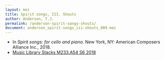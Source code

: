 ```yaml
---
layout: mei
title: Spirit songs, III. Shouts
author: Anderson, T.J.
permalink: /anderson-spirit-songs-shouts/
document: anderson_spirit-songs_iii-shouts_009.mei
---
```


- In *Spirit songs: for cello and piano.* New York, NY: American Composers Alliance Inc., 2018.
- <a href="https://tufts-primo.hosted.exlibrisgroup.com/permalink/f/14dinuo/01TUN_ALMA21275315470003851" target="_blank">Music Library Stacks M233.A54 S6 2018</a>
